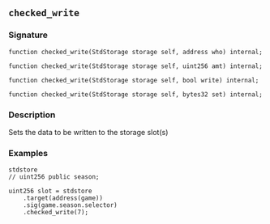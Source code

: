 ## `checked_write`

### Signature

```solidity
function checked_write(StdStorage storage self, address who) internal;
```

```solidity
function checked_write(StdStorage storage self, uint256 amt) internal;
```

```solidity
function checked_write(StdStorage storage self, bool write) internal;
```

```solidity
function checked_write(StdStorage storage self, bytes32 set) internal;
```

### Description

Sets the data to be written to the storage slot(s)

### Examples

```solidity
stdstore
// uint256 public season;

uint256 slot = stdstore
    .target(address(game))
    .sig(game.season.selector)
    .checked_write(7);
```